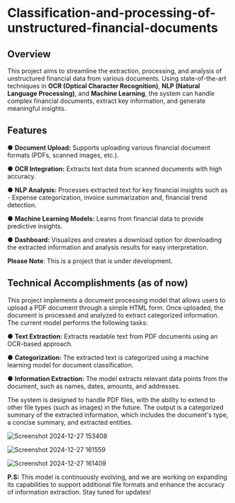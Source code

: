 # Classification-and-processing-of-unstructured-financial-documents

## Overview

This project aims to streamline the extraction, processing, and analysis of unstructured financial data from various documents. Using state-of-the-art techniques in **OCR (Optical Character Recognition)**, **NLP (Natural Language Processing)**, and **Machine Learning**, the system can handle complex financial documents, extract key information, and generate meaningful insights.

## Features

● **Document Upload:** Supports uploading various financial document formats (PDFs, scanned images, etc.).

● **OCR Integration:** Extracts text data from scanned documents with high accuracy.

● **NLP Analysis:** Processes extracted text for key financial insights such as - Expense categorization, invoice summarization and, financial trend detection.

● **Machine Learning Models:** Learns from financial data to provide predictive insights.

● **Dashboard:** Visualizes and creates a download option for downloading the extracted information and analysis results for easy interpretation.


**Please Note**: This is a project that is under development.

## Technical Accomplishments (as of now)

This project implements a document processing model that allows users to upload a PDF document through a simple HTML form. Once uploaded, the document is processed and analyzed to extract categorized information. The current model performs the following tasks:

● **Text Extraction:** Extracts readable text from PDF documents using an OCR-based approach.

● **Categorization:** The extracted text is categorized using a machine learning model for document classification.

● **Information Extraction:** The model extracts relevant data points from the document, such as names, dates, amounts, and addresses.

The system is designed to handle PDF files, with the ability to extend to other file types (such as images) in the future. The output is a categorized summary of the extracted information, which includes the document's type, a concise summary, and extracted entities.

![Screenshot 2024-12-27 153408](https://github.com/user-attachments/assets/57cc00bf-80fa-4527-8f1e-3a68d46ff91a)

![Screenshot 2024-12-27 161559](https://github.com/user-attachments/assets/34974e18-ab75-44a0-ad02-f2ee7ddd2a2d)

![Screenshot 2024-12-27 161409](https://github.com/user-attachments/assets/638092d9-1686-4a83-a4c4-0d899b65233d)

**P.S:** This model is continuously evolving, and we are working on expanding its capabilities to support additional file formats and enhance the accuracy of information extraction. Stay tuned for updates!
